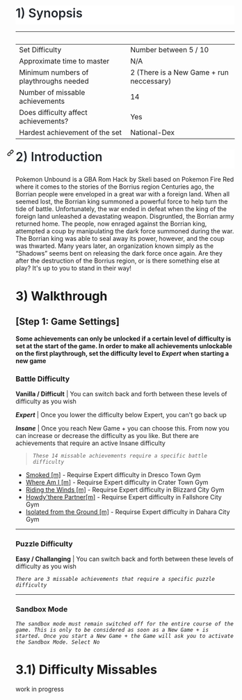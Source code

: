 <html>
<body>
<!--StartFragment--><h1 style="box-sizing: border-box; font-size: 2em; margin: 24px 0px 16px; font-weight: var(--base-text-weight-semibold, 600); line-height: 1.25; padding-bottom: 0.3em; border-bottom: 1px solid var(--color-border-muted); color: rgb(36, 41, 47); font-family: -apple-system, BlinkMacSystemFont, &quot;Segoe UI&quot;, &quot;Noto Sans&quot;, Helvetica, Arial, sans-serif, &quot;Apple Color Emoji&quot;, &quot;Segoe UI Emoji&quot;; font-style: normal; font-variant-ligatures: normal; font-variant-caps: normal; letter-spacing: normal; orphans: 2; text-align: start; text-indent: 0px; text-transform: none; white-space: normal; widows: 2; word-spacing: 0px; -webkit-text-stroke-width: 0px; background-color: rgb(255, 255, 255); text-decoration-thickness: initial; text-decoration-style: initial; text-decoration-color: initial;">1) Synopsis</h1>

  |  
-- | --
Set Difficulty | Number between 5 / 10
Approximate time to master | N/A
Minimum numbers of playthroughs needed | 2 (There is a New Game + run neccessary)
Number of missable achievements | 14
Does difficulty affect achievements? | Yes
Hardest achievement of the set | National-Dex

<h1 style="box-sizing: border-box; font-size: 2em; margin: 24px 0px 16px; font-weight: var(--base-text-weight-semibold, 600); line-height: 1.25; padding-bottom: 0.3em; border-bottom: 1px solid var(--color-border-muted); color: rgb(36, 41, 47); font-family: -apple-system, BlinkMacSystemFont, &quot;Segoe UI&quot;, &quot;Noto Sans&quot;, Helvetica, Arial, sans-serif, &quot;Apple Color Emoji&quot;, &quot;Segoe UI Emoji&quot;; font-style: normal; font-variant-ligatures: normal; font-variant-caps: normal; letter-spacing: normal; orphans: 2; text-align: start; text-indent: 0px; text-transform: none; white-space: normal; widows: 2; word-spacing: 0px; -webkit-text-stroke-width: 0px; background-color: rgb(255, 255, 255); text-decoration-thickness: initial; text-decoration-style: initial; text-decoration-color: initial;"><a id="user-content-2-introduction" class="anchor" aria-hidden="true" href="https://github.com/RetroAchievements/guides/wiki/Achievement-Guide-template#2-introduction" style="box-sizing: border-box; background-color: transparent; color: var(--color-accent-fg); text-decoration: none; float: left; padding-right: 4px; margin-left: -20px; line-height: 1;"><svg class="octicon octicon-link" viewBox="0 0 16 16" version="1.1" width="16" height="16" aria-hidden="true"><path fill-rule="evenodd" d="M7.775 3.275a.75.75 0 001.06 1.06l1.25-1.25a2 2 0 112.83 2.83l-2.5 2.5a2 2 0 01-2.83 0 .75.75 0 00-1.06 1.06 3.5 3.5 0 004.95 0l2.5-2.5a3.5 3.5 0 00-4.95-4.95l-1.25 1.25zm-4.69 9.64a2 2 0 010-2.83l2.5-2.5a2 2 0 012.83 0 .75.75 0 001.06-1.06 3.5 3.5 0 00-4.95 0l-2.5 2.5a3.5 3.5 0 004.95 4.95l1.25-1.25a.75.75 0 00-1.06-1.06l-1.25 1.25a2 2 0 01-2.83 0z"></path></svg></a>2) Introduction</h1><!--EndFragment-->
</body>
</html>

Pokemon Unbound is a GBA Rom Hack by Skeli based on Pokemon Fire Red where it comes to the stories of the Borrius region
Centuries ago, the Borrian people were enveloped in a great war with a foreign land. When all seemed lost, the Borrian king summoned a powerful force to help turn the tide of battle. Unfortunately, the war ended in defeat when the king of the foreign land unleashed a devastating weapon. Disgruntled, the Borrian army returned home.
The people, now enraged against the Borrian king, attempted a coup by manipulating the dark force summoned during the war. The Borrian king was able to seal away its power, however, and the coup was thwarted.
Many years later, an organization known simply as the “Shadows” seems bent on releasing the dark force once again. Are they after the destruction of the Borrius region, or is there something else at play? It's up to you to stand in their way!

# 3) Walkthrough 

## [Step 1: Game Settings]

**Some achievements can only be unlocked if a certain level of difficulty is set at the start of the game. In order to make all achievements unlockable on the first playthrough, set the difficulty level to _Expert_ when starting a new game**

### __Battle Difficulty__

**Vanilla / Difficult** | You can switch back and forth between these levels of difficulty as you wish


_**Expert**_     | Once you lower the difficulty below Expert, you can't go back up

_**Insane**_     | Once you reach New Game + you can choose this. From now you can increase or decrease the difficulty as you like. But there are achievements that require an active Insane difficulty

> _`These 14 missable achievements require a specific battle difficulty`_
* [Smoked [m]](https://retroachievements.org/achievement/270033) - Requirse Expert difficulty in Dresco Town Gym
* [Where Am I [m]](https://retroachievements.org/achievement/270036) - Requirse Expert difficulty in Crater Town Gym
* [Riding the Winds [m]](https://retroachievements.org/achievement/270602) - Requirse Expert difficulty in Blizzard City Gym
* [Howdy'there Partner[m]](https://retroachievements.org/achievement/270995) - Requirse Expert difficulty in Fallshore City Gym
* [Isolated from the Ground [m]](https://retroachievements.org/achievement/270996) - Requirse Expert difficulty in Dahara City Gym
***
### __Puzzle Difficulty__

__Easy / Challanging__  | You can switch back and forth between these levels of difficulty as you wish

_`There are 3 missable achievements that require a specific puzzle difficulty`_ 
***
### __Sandbox Mode__
_`The sandbox mode must remain switched off for the entire course of the game. This is only to be considered as soon as a New Game + is started. Once you start a New Game + the Game will ask you to activate the Sandbox Mode. Select No`_

# 3.1) Difficulty Missables

work in progress